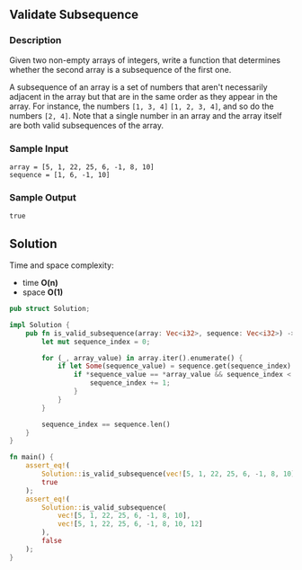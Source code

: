 ## Validate Subsequence

### Description

Given two non-empty arrays of integers, write a function that determines whether the second array is a subsequence of the first one.

A subsequence of an array is a set of numbers that aren't necessarily adjacent in the array but that are in the same order as they appear in the array. For instance, the numbers `[1, 3, 4]` `[1, 2, 3, 4]`, and so do the numbers `[2, 4]`. Note that a single number in an array and the array itself are both valid subsequences of the array.

### Sample Input

```
array = [5, 1, 22, 25, 6, -1, 8, 10]
sequence = [1, 6, -1, 10]
```

### Sample Output

```
true
```

## Solution

Time and space complexity:

- time **O(n)**
- space **O(1)**

```rust
pub struct Solution;

impl Solution {
    pub fn is_valid_subsequence(array: Vec<i32>, sequence: Vec<i32>) -> bool {
        let mut sequence_index = 0;

        for (_, array_value) in array.iter().enumerate() {
            if let Some(sequence_value) = sequence.get(sequence_index) {
                if *sequence_value == *array_value && sequence_index < sequence.len() {
                    sequence_index += 1;
                }
            }
        }

        sequence_index == sequence.len()
    }
}

fn main() {
    assert_eq!(
        Solution::is_valid_subsequence(vec![5, 1, 22, 25, 6, -1, 8, 10], vec![1, 6, -1, 10]),
        true
    );
    assert_eq!(
        Solution::is_valid_subsequence(
            vec![5, 1, 22, 25, 6, -1, 8, 10],
            vec![5, 1, 22, 25, 6, -1, 8, 10, 12]
        ),
        false
    );
}
```

